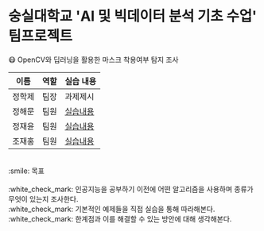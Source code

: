 # 숭실대학교 'AI 및 빅데이터 분석 기초 수업' 팀프로젝트


:mask: OpenCV와 딥러닝을 활용한 마스크 착용여부 탐지 조사

| 이름  | 역할 | 실습 내용 |
| ------- | --------- | -------|
| 정학제| 팀장   | 과제제시|
| 정해문    | 팀원  | [실습내용](실습%20코드/정해문%20팀원)|
| 정재윤    | 팀원 | [실습내용](실습%20코드/정재윤%20팀원)|
| 조재홍     | 팀원 | [실습내용](실습%20코드/조재홍%20팀원) |

<br>
:smile: 목표 
<br>
<br>
:white_check_mark: 인공지능을 공부하기 이전에 어떤 알고리즘을 사용하며 종류가 무엇이 있는지 조사한다.<br>
:white_check_mark: 기본적인 예제들을 직접 실습을 통해 따라해본다.<br>
:white_check_mark: 한계점과 이를 해결할 수 있는 방안에 대해 생각해본다.


